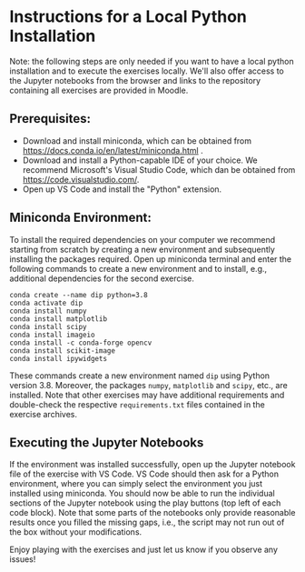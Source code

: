 # Instructions for a Local Python Installation
Note: the following steps are only needed if you want to have a local python installation and to execute the exercises locally. We'll also offer access to the Jupyter notebooks from the browser and links to the repository containing all exercises are provided in Moodle.

## Prerequisites:
- Download and install miniconda, which can be obtained from https://docs.conda.io/en/latest/miniconda.html .
- Download and install a Python-capable IDE of your choice. We recommend Microsoft's Visual Studio Code, which dan be obtained from  https://code.visualstudio.com/.
- Open up VS Code and install the "Python" extension.

## Miniconda Environment:
To install the required dependencies on your computer we recommend starting from scratch by creating a new environment and subsequently installing the packages required. Open up miniconda terminal and enter the following commands to create a new environment and to install, e.g., additional dependencies for the second exercise.

```
conda create --name dip python=3.8
conda activate dip
conda install numpy
conda install matplotlib
conda install scipy
conda install imageio
conda install -c conda-forge opencv
conda install scikit-image
conda install ipywidgets
```

These commands create a new environment named `dip` using Python version 3.8. Moreover, the packages `numpy`, `matplotlib` and `scipy`, etc., are installed. Note that other exercises may have additional requirements and double-check the respective `requirements.txt` files contained in the exercise archives. 

## Executing the Jupyter Notebooks
If the environment was installed successfully, open up the Jupyter notebook file of the exercise with VS Code. VS Code should then ask for a Python environment, where you can simply select the environment you just installed using miniconda. You should now be able to run the individual sections of the Jupyter notebook using the play buttons (top left of each code block). Note that some parts of the notebooks only provide reasonable results once you filled the missing gaps, i.e., the script may not run out of the box without your modifications.

Enjoy playing with the exercises and just let us know if you observe any issues!